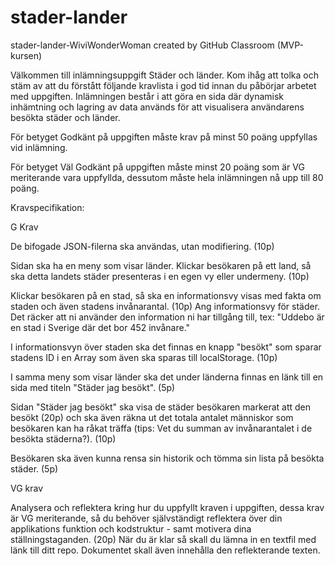 # stader-lander
stader-lander-WiviWonderWoman created by GitHub Classroom (MVP-kursen)

Välkommen till inlämningsuppgift Städer och länder. Kom ihåg att tolka och stäm av att du förstått följande kravlista i god tid innan du påbörjar arbetet med uppgiften.
Inlämningen består i att göra en sida där dynamisk inhämtning och lagring av data används för att visualisera användarens besökta städer och länder.

För betyget Godkänt på uppgiften måste krav på minst 50 poäng uppfyllas vid inlämning.

För betyget Väl Godkänt på uppgiften måste minst 20 poäng som är VG meriterande vara uppfyllda, dessutom måste hela inlämningen nå upp till 80 poäng.

Kravspecifikation:

G Krav

De bifogade JSON-filerna ska användas, utan modifiering. (10p)

Sidan ska ha en meny som visar länder. Klickar besökaren på ett land, så ska detta landets städer presenteras i en egen vy eller undermeny. (10p)

Klickar besökaren på en stad, så ska en informationsvy visas med fakta om staden och även stadens invånarantal. (10p) Ang informationsvy för städer. Det räcker att ni använder den information ni har tillgång till, tex:
"Uddebo är en stad i Sverige där det bor 452 invånare."

I informationsvyn över staden ska det finnas en knapp "besökt" som sparar stadens ID i en Array som även ska sparas till localStorage. (10p)

I samma meny som visar länder ska det under länderna finnas en länk till en sida med titeln "Städer jag besökt". (5p)

Sidan "Städer jag besökt" ska visa de städer besökaren markerat att den besökt (20p) och ska även räkna ut det totala antalet människor som besökaren kan ha råkat träffa (tips: Vet du summan av invånarantalet i de besökta städerna?). (10p)

Besökaren ska även kunna rensa sin historik och tömma sin lista på besökta städer. (5p)

VG krav

Analysera och reflektera kring hur du uppfyllt kraven i uppgiften, dessa krav är VG meriterande, så du behöver självständigt reflektera över din applikations funktion och kodstruktur - samt motivera dina ställningstaganden. (20p)
När du är klar så skall du lämna in en textfil med länk till ditt repo. Dokumentet skall även innehålla den reflekterande texten.

